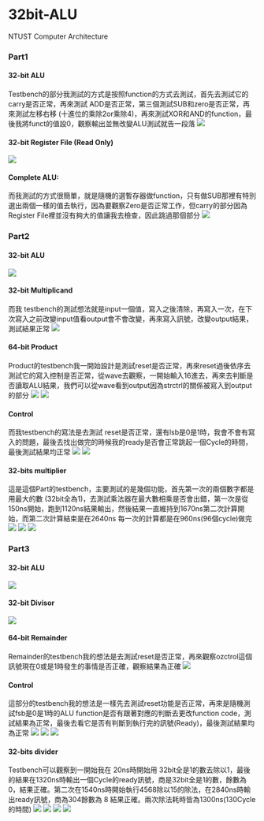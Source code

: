 # 32bit-ALU
NTUST Computer Architecture

### Part1
#### 32-bit ALU
Testbench的部分我測試的方式是按照function的方式去測試，首先去測試它的carry是否正常，再來測試 ADD是否正常，第三個測試SUB和zero是否正常，再來測試左移右移 (十進位的乘除2or乘除4)，再來測試XOR和AND的function，最後我將funct的值設0，觀察輸出並無改變ALU測試就告一段落
![](https://github.com/naiyu0609/32bit-ALU/tree/main/32-bitALU/1a.PNG)

#### 32-bit Register File (Read Only)
![](https://github.com/naiyu0609/32bit-ALU/tree/main/32-bitALU/1b.PNG)

#### Complete ALU:
而我測試的方式很簡單，就是隨機的選暫存器做function，只有做SUB那裡有特別選出兩個一樣的值去執行，因為要觀察Zero是否正常工作，但carry的部分因為Register File裡並沒有夠大的值讓我去檢查，因此跳過那個部分
![](https://github.com/naiyu0609/32bit-ALU/tree/main/32-bitALU/1c.PNG)

### Part2
#### 32-bit ALU
![](https://github.com/naiyu0609/32bit-ALU/tree/main/32-bitALU/2a.PNG)

#### 32-bit Multiplicand
而我 testbench的測試想法就是input一個值，寫入之後清除，再寫入一次，在下次寫入之前改變input值看output會不會改變，再來寫入訊號，改變output結果，測試結果正常
![](https://github.com/naiyu0609/32bit-ALU/tree/main/32-bitALU/2b.PNG)

#### 64-bit Product
Product的testbench我一開始設計是測試reset是否正常，再來reset過後依序去測試它的寫入控制是否正常，從wave去觀察，一開始輸入16進去，再來去判斷是否讀取ALU結果，我們可以從wave看到output因為strctrl的關係被寫入到output的部分
![](https://github.com/naiyu0609/32bit-ALU/tree/main/32-bitALU/2c1.PNG)
![](https://github.com/naiyu0609/32bit-ALU/tree/main/32-bitALU/2c2.PNG)

#### Control
而我testbench的寫法是去測試 reset是否正常，還有lsb是0是1時，我會不會有寫入的問題，最後去找出做完的時候我的ready是否會正常跳起一個Cycle的時間，最後測試結果均正常
![](https://github.com/naiyu0609/32bit-ALU/tree/main/32-bitALU/2d1.PNG)
![](https://github.com/naiyu0609/32bit-ALU/tree/main/32-bitALU/2d2.PNG)

#### 32-bits multiplier
這是這個Part的testbench，主要測試的是幾個功能，首先第一次的兩個數字都是用最大的數 (32bit全為1)，去測試乘法器在最大數相乘是否會出錯，第一次是從150ns開始，跑到1120ns結果輸出，然後結果一直維持到1670ns第二次計算開始，而第二次計算結束是在2640ns 每一次的計算都是在960ns(96個cycle)做完
![](https://github.com/naiyu0609/32bit-ALU/tree/main/32-bitALU/2e1.PNG)
![](https://github.com/naiyu0609/32bit-ALU/tree/main/32-bitALU/2e2.PNG)
![](https://github.com/naiyu0609/32bit-ALU/tree/main/32-bitALU/2e3.PNG)

### Part3
#### 32-bit ALU
![](https://github.com/naiyu0609/32bit-ALU/tree/main/32-bitALU/3a.PNG)

#### 32-bit Divisor
![](https://github.com/naiyu0609/32bit-ALU/tree/main/32-bitALU/3b.PNG)

#### 64-bit Remainder
Remainder的testbench我的想法是去測試reset是否正常，再來觀察ozctrol這個訊號現在0或是1時發生的事情是否正確，觀察結果為正確
![](https://github.com/naiyu0609/32bit-ALU/tree/main/32-bitALU/3c.PNG)

#### Control
這部分的testbench我的想法是一樣先去測試reset功能是否正常，再來是隨機測試fsb是0是1時的ALU function是否有跟著對應的判斷去更改function code，測試結果為正常，最後去看它是否有判斷到執行完的訊號(Ready)，最後測試結果均為正常
![](https://github.com/naiyu0609/32bit-ALU/tree/main/32-bitALU/3d1.PNG)
![](https://github.com/naiyu0609/32bit-ALU/tree/main/32-bitALU/3d2.PNG)
![](https://github.com/naiyu0609/32bit-ALU/tree/main/32-bitALU/3d3.PNG)

#### 32-bits divider
Testbench可以觀察到一開始我在 20ns時開始用 32bit全是1的數去除以1，最後的結果在1320ns時輸出一個Cycle的ready訊號，商是32bit全是1的數，餘數為0，結果正確。第二次在1540ns時開始執行4568除以15的除法，在2840ns時輸出ready訊號，商為304餘數為 8 結果正確。兩次除法耗時皆為1300ns(130Cycle的時間)
![](https://github.com/naiyu0609/32bit-ALU/tree/main/32-bitALU/3e1.PNG)
![](https://github.com/naiyu0609/32bit-ALU/tree/main/32-bitALU/3e2.PNG)
![](https://github.com/naiyu0609/32bit-ALU/tree/main/32-bitALU/3e3.PNG)
![](https://github.com/naiyu0609/32bit-ALU/tree/main/32-bitALU/3e4.PNG)
